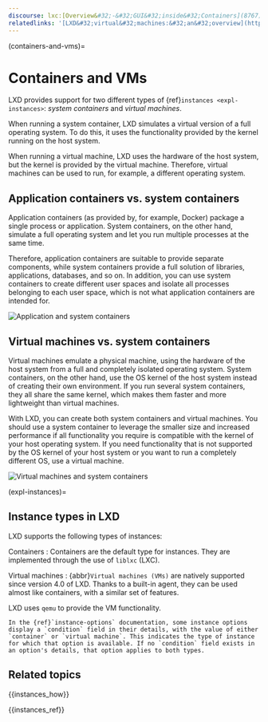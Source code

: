 ```yaml
---
discourse: lxc:[Overview&#32;-&#32;GUI&#32;inside&#32;Containers](8767),lxc:[Running&#32;virtual&#32;machines&#32;with&#32;LXD&#32;4.0](7519),lxc:[Install&#32;any&#32;OS&#32;via&#32;ISO&#32;in&#32;a&#32;Virtual&#32;machine/VM](9281)
relatedlinks: '[LXD&#32;virtual&#32;machines:&#32;an&#32;overview](https://ubuntu.com/blog/lxd-virtual-machines-an-overview)'
---
```


(containers-and-vms)=
# Containers and VMs

LXD provides support for two different types of {ref}`instances <expl-instances>`: *system containers* and *virtual machines*.

When running a system container, LXD simulates a virtual version of a full operating system. To do this, it uses the functionality provided by the kernel running on the host system.

When running a virtual machine, LXD uses the hardware of the host system, but the kernel is provided by the virtual machine. Therefore, virtual machines can be used to run, for example, a different operating system.

## Application containers vs. system containers

Application containers (as provided by, for example, Docker) package a single process or application. System containers, on the other hand, simulate a full operating system and let you run multiple processes at the same time.

Therefore, application containers are suitable to provide separate components, while system containers provide a full solution of libraries, applications, databases, and so on. In addition, you can use system containers to create different user spaces and isolate all processes belonging to each user space, which is not what application containers are intended for.

![Application and system containers](/images/application-vs-system-containers.svg "Application and system containers")

## Virtual machines vs. system containers

Virtual machines emulate a physical machine, using the hardware of the host system from a full and completely isolated operating system. System containers, on the other hand, use the OS kernel of the host system instead of creating their own environment. If you run several system containers, they all share the same kernel, which makes them faster and more lightweight than virtual machines.

With LXD, you can create both system containers and virtual machines. You should use a system container to leverage the smaller size and increased performance if all functionality you require is compatible with the kernel of your host operating system. If you need functionality that is not supported by the OS kernel of your host system or you want to run a completely different OS, use a virtual machine.

![Virtual machines and system containers](/images/virtual-machines-vs-system-containers.svg "Virtual machines and system containers")

(expl-instances)=
## Instance types in LXD

LXD supports the following types of instances:

Containers
: Containers are the default type for instances. They are implemented through the use of `liblxc` (LXC).

Virtual machines
: {abbr}`Virtual machines (VMs)` are natively supported since version 4.0 of LXD.
  Thanks to a built-in agent, they can be used almost like containers, with a similar set of features.

  LXD uses `qemu` to provide the VM functionality.

  ```{note}
  In the {ref}`instance-options` documentation, some instance options display a `condition` field in their details, with the value of either `container` or `virtual machine`. This indicates the type of instance for which that option is available. If no `condition` field exists in an option's details, that option applies to both types.
  ```

## Related topics

{{instances_how}}

{{instances_ref}}
